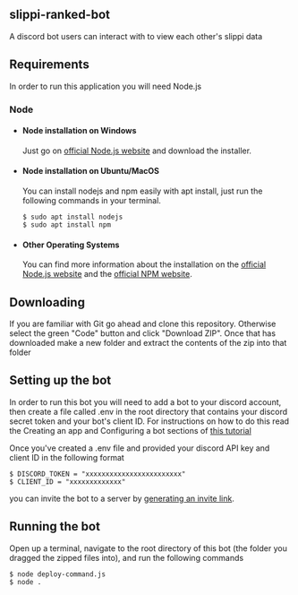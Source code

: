 ## slippi-ranked-bot

A discord bot users can interact with to view each other's slippi data

## Requirements

In order to run this application you will need Node.js

### Node

- #### Node installation on Windows

  Just go on [official Node.js website](https://nodejs.org/) and download the installer.

- #### Node installation on Ubuntu/MacOS

  You can install nodejs and npm easily with apt install, just run the following commands in your terminal.

      $ sudo apt install nodejs
      $ sudo apt install npm

- #### Other Operating Systems
  You can find more information about the installation on the [official Node.js website](https://nodejs.org/) and the [official NPM website](https://npmjs.org/).

## Downloading

If you are familiar with Git go ahead and clone this repository. Otherwise select the green "Code" button and click "Download ZIP". Once that has downloaded make a new folder and extract the contents of the zip into that folder

## Setting up the bot

In order to run this bot you will need to add a bot to your discord account, then create a file called .env in the root directory that contains your discord secret token and your bot's client ID. For instructions on how to do this read the Creating an app and Configuring a bot sections of [this tutorial](https://discord.com/developers/docs/getting-started#creating-an-app)

Once you've created a .env file and provided your discord API key and client ID in the following format

    $ DISCORD_TOKEN = "xxxxxxxxxxxxxxxxxxxxxxxx"
    $ CLIENT_ID = "xxxxxxxxxxxxx"

you can invite the bot to a server by [generating an invite link](https://discordapi.com/permissions.html#517544074304).

## Running the bot

Open up a terminal, navigate to the root directory of this bot (the folder you dragged the zipped files into), and run the following commands

    $ node deploy-command.js
    $ node .
